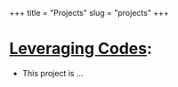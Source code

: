+++
title = "Projects"
slug = "projects"
+++

# [Leveraging Codes]((https://leveragingcodes.com)):
* This project is ...
